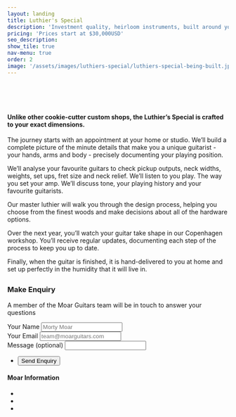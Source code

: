 ```yaml
---
layout: landing
title: Luthier's Special
description: 'Investment quality, heirloom instruments, built around you. The Luthiers Special series will be the most exclusive, high quality guitars to come out of our workshop and is limited to one build a year.'
pricing: 'Prices start at $30,000USD'
seo_description:
show_tile: true
nav-menu: true
order: 2
image: '/assets/images/luthiers-special/luthiers-special-being-built.jpg'
---
```


<!-- Main -->
<div id="main" class="alt">


<!-- Intro -->
<section>
	<div class="inner row 100%" style="margin-top: 6em">
		<section class="12u 12u$(small) row 100%">
			<div class="12u 12u$(small)">
				<h4>Unlike other cookie-cutter custom shops, the Luthier’s Special is crafted to your exact dimensions.</h4>
				<p>The journey starts with an appointment at your home or studio. We’ll build a complete picture of the minute details that make you a unique guitarist  - your hands, arms and body - precisely documenting your playing position.</p>
				<p>We’ll analyse your favourite guitars to check pickup outputs, neck widths, weights, set ups, fret size and neck relief. We’ll listen to you play. The way you set your amp. We’ll discuss tone, your playing history and your favourite guitarists.</p>
				<p>Our master luthier will walk you through the design process, helping you choose from the finest woods and make decisions about all of the hardware options.</p>
				<p>Over the next year, you’ll watch your guitar take shape in our Copenhagen workshop. You’ll receive regular updates, documenting each step of the process to keep you up to date.</p>
				<p>Finally, when the guitar is finished, it is hand-delivered to you at home and set up perfectly in the humidity that it will live in.</p>
			</div>
		</section>
		<section class="12u 12u$(small) row 100%" style="margin-top: 2em">
			<div class="8u 12u$(small) box">
				<h3>Make Enquiry</h3>
				<p>A member of the Moar Guitars team will be in touch to answer your questions</p>
				<form id="order-request" method="post" action="https://formspree.io/f/xpzoonqo">
					<div class="field">
						<label for="name">Your Name</label>
						<input type="text" id="yourname" placeholder="Morty Moar" name="customer" required/>
					</div>
					<div class="field">
						<label for="customer">Your Email</label>
						<input type="email" id="email" placeholder="team@moarguitars.com" name="email" required/>
					</div>
					<div class="field">
						<label for="name">Message (optional)</label>
						<input type="text" id="Message" name="message"/>
					</div>
					<ul class="actions">
						<li><input id="submit" type="submit" placeholder="Tell us about your favourite guitar" value="Send Enquiry" class="special"/></li>
					</ul>
				</form>
			</div>
			<div class="4u 12u$(small)">
				<div class="box">
					<h4>Moar Information</h4>
					<ul>
						<li></li>
						<li></li>
						<li></li>
					</ul>
				</div>
			</div>
		</section>					
	</div>
</section>

</div>